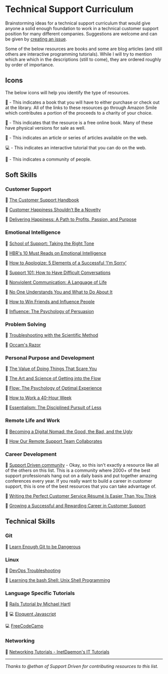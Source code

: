 # Technical Support Curriculum
Brainstorming ideas for a technical support curriculum that would give anyone a solid enough foundation to work in a technical customer support position for many different companies. Suggestions are welcome and can be given by [creating an issue](https://github.com/that-pat/that-pat.github.io/issues/new).

Some of the below resources are books and some are blog articles (and still others are interactive programming tutorials). While I will try to mention which are which in the descriptions (still to come), they are ordered roughly by order of importance.

## Icons

The below icons will help you identify the type of resources.

:closed_book: - This indicates a book that you will have to either purchase or check out at the library. All of the links to these resources go through Amazon Smile which contributes a portion of the proceeds to a charity of your choice.

:book: - This indicates that the resource is a free online book. Many of these have physical versions for sale as well.

:page_facing_up: - This indicates an article or series of articles available on the web.

:computer: - This indicates an interactive tutorial that you can do on the web.

:house_with_garden: - This indicates a community of people.

## Soft Skills

### Customer Support

:closed_book: [The Customer Support Handbook](https://smile.amazon.com/Customer-Support-Handbook-Ultimate-Experience/dp/0615962017)

:page_facing_up: [Customer Happiness Shouldn’t Be a Novelty](https://www.helpscout.net/blog/happy-customer-service/)

:closed_book: [Delivering Happiness: A Path to Profits, Passion, and Purpose](https://smile.amazon.com/Delivering-Happiness-Profits-Passion-Purpose/dp/0446576220/ref=sr_1_1?s=books&ie=UTF8&qid=1499088159&sr=1-1&keywords=zappos+delivering+happiness)

### Emotional Intelligence

:page_facing_up: [School of Support: Taking the Right Tone](https://www.helpscout.net/blog/talking-to-customers-tone/)

:closed_book: [HBR's 10 Must Reads on Emotional Intelligence](https://smile.amazon.com/Emotional-Intelligence-featured-Leader-Goleman/dp/1633690199/ref=sr_1_1?s=books&ie=UTF8&qid=1499087517&sr=1-1&keywords=hbr+emotional+intelligence)

:page_facing_up: [How to Apologize: 5 Elements of a Successful ‘I’m Sorry’](https://www.helpscout.net/blog/how-to-apologize/)

:page_facing_up: [Support 101: How to Have Difficult Conversations](https://www.helpscout.net/blog/difficult-conversations/)

:closed_book: [Nonviolent Communication: A Language of Life](https://smile.amazon.com/gp/product/189200528X/ref=oh_aui_detailpage_o01_s01?ie=UTF8&psc=1)

:closed_book: [No One Understands You and What to Do About It](https://smile.amazon.com/gp/product/1625274122/ref=oh_aui_detailpage_o06_s00?ie=UTF8&psc=1)

:closed_book: [How to Win Friends and Influence People](https://smile.amazon.com/How-Win-Friends-Influence-People/dp/0671027034/ref=sr_1_1?s=books&ie=UTF8&qid=1499087901&sr=1-1&keywords=how+to+win+friends+and+influence+people)

:closed_book: [Influence: The Psychology of Persuasion](https://smile.amazon.com/Influence-Psychology-Persuasion-Robert-Cialdini/dp/006124189X/ref=sr_1_1?s=books&ie=UTF8&qid=1499087941&sr=1-1&keywords=Influence)

### Problem Solving

:page_facing_up: [Troubleshooting with the Scientific Method](http://www.inetdaemon.com/tutorials/troubleshooting/scientific_method.shtml)

:page_facing_up: [Occam's Razor](https://explorable.com/occams-razor)

### Personal Purpose and Development

:page_facing_up: [The Value of Doing Things That Scare You](https://www.helpscout.net/blog/do-things-that-scare-you/)

:page_facing_up: [The Art and Science of Getting into the Flow](https://www.helpscout.net/blog/getting-in-flow/)

:closed_book: [Flow: The Psychology of Optimal Experience](https://smile.amazon.com/Flow-Psychology-Experience-Perennial-Classics/dp/0061339202/ref=sr_1_1?s=books&ie=UTF8&qid=1499088375&sr=1-1&keywords=flow)

:page_facing_up: [How to Work a 40-Hour Week](https://www.helpscout.net/blog/40-hour-work-week/)

:closed_book: [Essentialism: The Disciplined Pursuit of Less](https://smile.amazon.com/gp/product/0804137382/ref=oh_aui_detailpage_o04_s00?ie=UTF8&psc=1)

### Remote Life and Work

:page_facing_up: [Becoming a Digital Nomad: the Good, the Bad, and the Ugly](https://www.helpscout.net/blog/digital-nomad/)

:page_facing_up: [How Our Remote Support Team Collaborates](https://www.helpscout.net/blog/remote-customer-service/)

### Career Development

:house_with_garden: [Support Driven community](https://supportdriven.com/) - Okay, so this isn't exactly a resource like all of the others on this list. This is a community where 2000+ of the best support professionals hang out on a daily basis and put together amazing conferences every year. If you really want to build a career in customer support, this is one of the best resources that you can take advantage of.

:page_facing_up: [Writing the Perfect Customer Service Résumé Is Easier Than You Think](https://www.helpscout.net/blog/customer-service-resume/)

:page_facing_up: [Growing a Successful and Rewarding Career in Customer Support](https://www.helpscout.net/blog/customer-service-career-path/)

## Technical Skills

### Git

:book: [Learn Enough Git to be Dangerous](https://www.learnenough.com/git-tutorial)

### Linux

:closed_book: [DevOps Troubleshooting](https://smile.amazon.com/DevOps-Troubleshooting-Linux-Server-Practices/dp/0321832043/ref=sr_1_1?s=books&ie=UTF8&qid=1499087754&sr=1-1&keywords=DevOps+troubleshooting)

:closed_book: [Learning the bash Shell: Unix Shell Programming](https://smile.amazon.com/Learning-bash-Shell-Programming-Nutshell/dp/0596009658/ref=sr_1_1?s=books&ie=UTF8&qid=1499087803&sr=1-1&keywords=o%27reilly+bash)

### Language Specific Tutorials

:book: [Rails Tutorial by Michael Hartl](https://www.railstutorial.org/book)

:book: :computer: [Eloquent Javascript](http://eloquentjavascript.net/)

:computer: [FreeCodeCamp](https://www.freecodecamp.org/)

### Networking

:page_facing_up: [Networking Tutorials - InetDaemon's IT Tutorials](http://www.inetdaemon.com/tutorials/networking/)

---
_Thanks to @ethan of Support Driven for contributing resources to this list._
